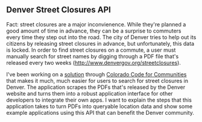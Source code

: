 ## Denver Street Closures API

Fact: street closures are a major inconvienence. While they're planned a good amount of time in advance, 
they can be a surprise to commuters every time they step out into the road.
The city of Denver tries to help out its citizens by releasing street closures in advance, but unfortunately,
this data is locked. In order to find street closures on a commute, a user must manually search for street names by
digging through a PDF file that's released every two weeks 
(http://www.denvergov.org/streetclosures).

I've been working on a [solution](https://github.com/colorado-code-for-communities/denver_streets) 
through [Colorado Code for Communities](http://codeforcommunities.org/) 
that makes it much, much easier for users to search for street closures in Denver. The application scrapes the PDFs that's 
released by the Denver website and turns them into a robust application interface for other developers 
to integrate their own apps. I want to explain the steps that this application takes to turn PDFs into queryable 
location data and show some example applications using this API that can benefit the Denver community. 
